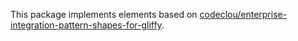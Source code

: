 This package implements elements based on [codeclou/enterprise-integration-pattern-shapes-for-gliffy](https://github.com/codeclou/enterprise-integration-pattern-shapes-for-gliffy).
